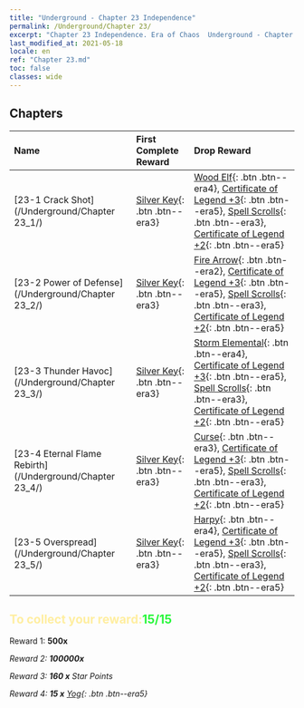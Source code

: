 ```yaml
---
title: "Underground - Chapter 23 Independence"
permalink: /Underground/Chapter 23/
excerpt: "Chapter 23 Independence. Era of Chaos  Underground - Chapter 23. Independence"
last_modified_at: 2021-05-18
locale: en
ref: "Chapter 23.md"
toc: false
classes: wide
---
```


## Chapters

  | Name |  First Complete Reward | Drop Reward |
  |:------------|:------------|:------------| 
  | [23-1 Crack Shot](/Underground/Chapter 23_1/) | [Silver Key](/Items/con_693/){: .btn .btn--era3} | [Wood Elf](/Items/unt_201/){: .btn .btn--era4}, [Certificate of Legend +3](/Items/mat_88/){: .btn .btn--era5}, [Spell Scrolls](/Items/con_694/){: .btn .btn--era3}, [Certificate of Legend +2](/Items/mat_81/){: .btn .btn--era5} |
  | [23-2 Power of Defense](/Underground/Chapter 23_2/) | [Silver Key](/Items/con_693/){: .btn .btn--era3} | [Fire Arrow](/Items/her_413/){: .btn .btn--era2}, [Certificate of Legend +3](/Items/mat_88/){: .btn .btn--era5}, [Spell Scrolls](/Items/con_694/){: .btn .btn--era3}, [Certificate of Legend +2](/Items/mat_81/){: .btn .btn--era5} |
  | [23-3 Thunder Havoc](/Underground/Chapter 23_3/) | [Silver Key](/Items/con_693/){: .btn .btn--era3} | [Storm Elemental](/Items/unt_263/){: .btn .btn--era4}, [Certificate of Legend +3](/Items/mat_88/){: .btn .btn--era5}, [Spell Scrolls](/Items/con_694/){: .btn .btn--era3}, [Certificate of Legend +2](/Items/mat_81/){: .btn .btn--era5} |
  | [23-4 Eternal Flame Rebirth](/Underground/Chapter 23_4/) | [Silver Key](/Items/con_693/){: .btn .btn--era3} | [Curse](/Items/her_410/){: .btn .btn--era3}, [Certificate of Legend +3](/Items/mat_88/){: .btn .btn--era5}, [Spell Scrolls](/Items/con_694/){: .btn .btn--era3}, [Certificate of Legend +2](/Items/mat_81/){: .btn .btn--era5} |
  | [23-5 Overspread](/Underground/Chapter 23_5/) | [Silver Key](/Items/con_693/){: .btn .btn--era3} | [Harpy](/Items/unt_245/){: .btn .btn--era4}, [Certificate of Legend +3](/Items/mat_88/){: .btn .btn--era5}, [Spell Scrolls](/Items/con_694/){: .btn .btn--era3}, [Certificate of Legend +2](/Items/mat_81/){: .btn .btn--era5} |


## <span style="color: #ffeea0">To collect your reward:</span><span style="color: #27f73a">15/15</span>

 Reward 1:  **500x** <i class="fas fa-gem"/>

 Reward 2:  **100000x** <i class="fas fa-coins"/>

 Reward 3: **160 x** Star Points

 Reward 4: **15 x** [Yog](/Items/her_377/){: .btn .btn--era5}

